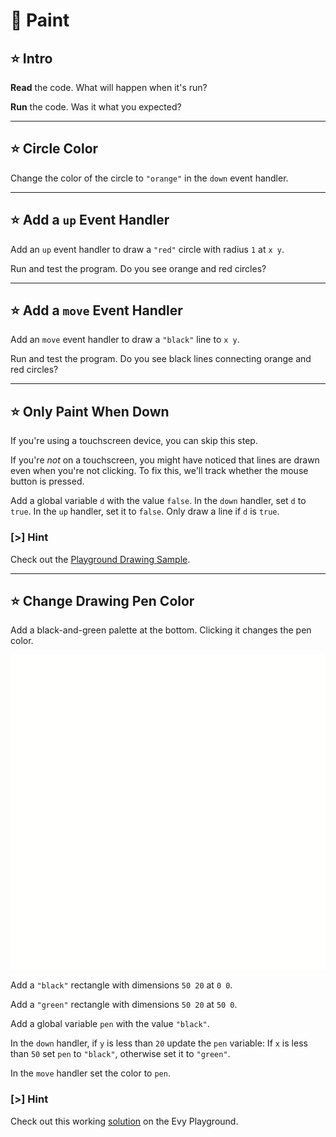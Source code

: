 # 🎨 Paint

## ⭐ Intro

**Read** the code. What will happen when it's run?

**Run** the code. Was it what you expected?

---

## ⭐ Circle Color

Change the color of the circle to `"orange"` in the `down` event handler.

---

## ⭐ Add a `up` Event Handler

Add an `up` event handler to draw a `"red"` circle with radius `1` at `x y`.

Run and test the program. Do you see orange and red circles?

---

## ⭐ Add a `move` Event Handler

Add an `move` event handler to draw a `"black"` line to `x y`.

Run and test the program. Do you see black lines connecting orange and red
circles?

---

## ⭐ Only Paint When Down

If you're using a touchscreen device, you can skip this step.

If you're _not_ on a touchscreen, you might have noticed that lines are drawn
even when you're not clicking. To fix this, we'll track whether the mouse
button is pressed.

Add a global variable `d` with the value `false`. In the `down` handler, set `d`
to `true`. In the `up` handler, set it to `false`. Only draw a line if `d` is
`true`.

### [>] Hint

Check out the [Playground Drawing Sample].

[Playground Drawing Sample]: https://play.evy.dev/#draw

---

## ⭐ Change Drawing Pen Color

Add a black-and-green palette at the bottom. Clicking it changes the pen color.

![Screencast of drawing program](img/drawing.gif)

Add a `"black"` rectangle with dimensions `50 20` at `0 0`.

Add a `"green"` rectangle with dimensions `50 20` at `50 0`.

Add a global variable `pen` with the value `"black"`.

In the `down` handler, if `y` is less than `20` update the `pen` variable: If
`x` is less than `50` set `pen` to `"black"`, otherwise set it to
`"green"`.

In the `move` handler set the color to `pen`.

### [>] Hint

Check out this working [solution] on the Evy Playground.

[solution]: https://play.evy.dev/#content=H4sIAAAAAAAAA22PUQ6CMBBE//cUk54ATPgx6l2QLtpYtqSAwO1Na6EJ2qRNd3Yy+9ZzM6IqcCqoc28O34IaZ52HenhmUeSzhWajxydKop4F5yvU3dbNS5EORVvbgYmcQLtZsJxl6rCGlwBA44rRTxwL02LFLWQinTh+wboLicL5Wh6ssmx8YxllFNgOHLIWXFDlrECX4TbjsZ32i23RFG6An/q/6Gm7H9SE6Vl/o3a+Le/rPiSaFvqwac+yK9ZInrDBfQBGJrOLrAEAAA==
